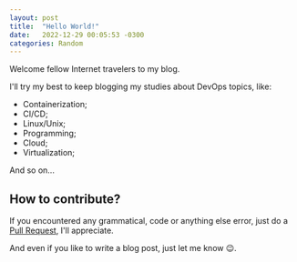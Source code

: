 ```yaml
---
layout: post
title:  "Hello World!"
date:   2022-12-29 00:05:53 -0300
categories: Random
---
```

Welcome fellow Internet travelers to my blog.

I'll try my best to keep blogging my studies about DevOps topics, like:

+ Containerization;
+ CI/CD;
+ Linux/Unix;
+ Programming;
+ Cloud;
+ Virtualization;

And so on...

## How to contribute?

If you encountered any grammatical, code or anything else error, just do a [Pull Request](https://github.com/mvteus/mvteusblog/pulls), I'll appreciate.

And even if you like to write a blog post, just let me know :wink:.